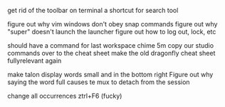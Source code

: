 get rid of the toolbar on terminal
a shortcut for search tool

figure out why vim windows don't obey snap commands
figure out why "super" doesn't launch the launcher
figure out how to log out, lock, etc

should have a command for last workspace
chime 5m
copy our studio commands over to the cheat sheet
make the old dragonfly cheat sheet fullyrelevant again

make talon display words small and in the bottom right
Figure out why saying the word full causes  te mux to detach from the session

change all occurrences
	ztrl+F6 (fucky)
